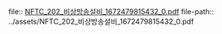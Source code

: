file:: [NFTC_202_비상방송설비_1672479815432_0.pdf](../assets/NFTC_202_비상방송설비_1672479815432_0.pdf)
file-path:: ../assets/NFTC_202_비상방송설비_1672479815432_0.pdf
